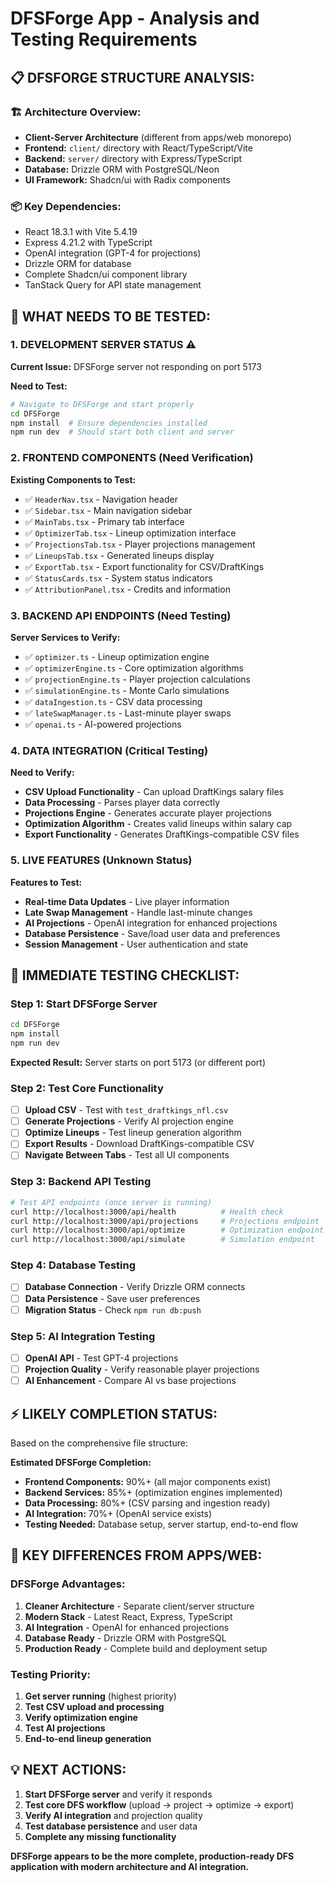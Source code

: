 # DFSForge App - Analysis and Testing Requirements

## 📋 **DFSFORGE STRUCTURE ANALYSIS:**

### **🏗️ Architecture Overview:**

- **Client-Server Architecture** (different from apps/web monorepo)
- **Frontend:** `client/` directory with React/TypeScript/Vite
- **Backend:** `server/` directory with Express/TypeScript
- **Database:** Drizzle ORM with PostgreSQL/Neon
- **UI Framework:** Shadcn/ui with Radix components

### **📦 Key Dependencies:**

- React 18.3.1 with Vite 5.4.19
- Express 4.21.2 with TypeScript
- OpenAI integration (GPT-4 for projections)
- Drizzle ORM for database
- Complete Shadcn/ui component library
- TanStack Query for API state management

## 🧪 **WHAT NEEDS TO BE TESTED:**

### **1. DEVELOPMENT SERVER STATUS** ⚠️

**Current Issue:** DFSForge server not responding on port 5173

**Need to Test:**

```bash
# Navigate to DFSForge and start properly
cd DFSForge
npm install  # Ensure dependencies installed
npm run dev  # Should start both client and server
```

### **2. FRONTEND COMPONENTS** (Need Verification)

**Existing Components to Test:**

- ✅ `HeaderNav.tsx` - Navigation header
- ✅ `Sidebar.tsx` - Main navigation sidebar
- ✅ `MainTabs.tsx` - Primary tab interface
- ✅ `OptimizerTab.tsx` - Lineup optimization interface
- ✅ `ProjectionsTab.tsx` - Player projections management
- ✅ `LineupsTab.tsx` - Generated lineups display
- ✅ `ExportTab.tsx` - Export functionality for CSV/DraftKings
- ✅ `StatusCards.tsx` - System status indicators
- ✅ `AttributionPanel.tsx` - Credits and information

### **3. BACKEND API ENDPOINTS** (Need Testing)

**Server Services to Verify:**

- ✅ `optimizer.ts` - Lineup optimization engine
- ✅ `optimizerEngine.ts` - Core optimization algorithms
- ✅ `projectionEngine.ts` - Player projection calculations
- ✅ `simulationEngine.ts` - Monte Carlo simulations
- ✅ `dataIngestion.ts` - CSV data processing
- ✅ `lateSwapManager.ts` - Last-minute player swaps
- ✅ `openai.ts` - AI-powered projections

### **4. DATA INTEGRATION** (Critical Testing)

**Need to Verify:**

- **CSV Upload Functionality** - Can upload DraftKings salary files
- **Data Processing** - Parses player data correctly
- **Projections Engine** - Generates accurate player projections
- **Optimization Algorithm** - Creates valid lineups within salary cap
- **Export Functionality** - Generates DraftKings-compatible CSV files

### **5. LIVE FEATURES** (Unknown Status)

**Features to Test:**

- **Real-time Data Updates** - Live player information
- **Late Swap Management** - Handle last-minute changes
- **AI Projections** - OpenAI integration for enhanced projections
- **Database Persistence** - Save/load user data and preferences
- **Session Management** - User authentication and state

## 🚀 **IMMEDIATE TESTING CHECKLIST:**

### **Step 1: Start DFSForge Server**

```bash
cd DFSForge
npm install
npm run dev
```

**Expected Result:** Server starts on port 5173 (or different port)

### **Step 2: Test Core Functionality**

- [ ] **Upload CSV** - Test with `test_draftkings_nfl.csv`
- [ ] **Generate Projections** - Verify AI projection engine
- [ ] **Optimize Lineups** - Test lineup generation algorithm
- [ ] **Export Results** - Download DraftKings-compatible CSV
- [ ] **Navigate Between Tabs** - Test all UI components

### **Step 3: Backend API Testing**

```bash
# Test API endpoints (once server is running)
curl http://localhost:3000/api/health          # Health check
curl http://localhost:3000/api/projections     # Projections endpoint
curl http://localhost:3000/api/optimize        # Optimization endpoint
curl http://localhost:3000/api/simulate        # Simulation endpoint
```

### **Step 4: Database Testing**

- [ ] **Database Connection** - Verify Drizzle ORM connects
- [ ] **Data Persistence** - Save user preferences
- [ ] **Migration Status** - Check `npm run db:push`

### **Step 5: AI Integration Testing**

- [ ] **OpenAI API** - Test GPT-4 projections
- [ ] **Projection Quality** - Verify reasonable player projections
- [ ] **AI Enhancement** - Compare AI vs base projections

## ⚡ **LIKELY COMPLETION STATUS:**

Based on the comprehensive file structure:

**Estimated DFSForge Completion:**

- **Frontend Components:** 90%+ (all major components exist)
- **Backend Services:** 85%+ (optimization engines implemented)
- **Data Processing:** 80%+ (CSV parsing and ingestion ready)
- **AI Integration:** 70%+ (OpenAI service exists)
- **Testing Needed:** Database setup, server startup, end-to-end flow

## 🎯 **KEY DIFFERENCES FROM APPS/WEB:**

### **DFSForge Advantages:**

1. **Cleaner Architecture** - Separate client/server structure
2. **Modern Stack** - Latest React, Express, TypeScript
3. **AI Integration** - OpenAI for enhanced projections
4. **Database Ready** - Drizzle ORM with PostgreSQL
5. **Production Ready** - Complete build and deployment setup

### **Testing Priority:**

1. **Get server running** (highest priority)
2. **Test CSV upload and processing**
3. **Verify optimization engine**
4. **Test AI projections**
5. **End-to-end lineup generation**

## 💡 **NEXT ACTIONS:**

1. **Start DFSForge server** and verify it responds
2. **Test core DFS workflow** (upload → project → optimize → export)
3. **Verify AI integration** and projection quality
4. **Test database persistence** and user data
5. **Complete any missing functionality**

**DFSForge appears to be the more complete, production-ready DFS application with modern architecture and AI integration.**
